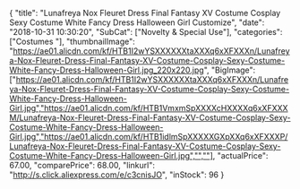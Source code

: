 {
	"title": "Lunafreya Nox Fleuret Dress Final Fantasy XV Costume Cosplay Sexy Costume White Fancy Dress Halloween Girl Customize",
	"date": "2018-10-31 10:30:20",
	"SubCat": ["Novelty & Special Use"],
	"categories": ["Costumes "],
	"thumbnailImage": "https://ae01.alicdn.com/kf/HTB1I2wYSXXXXXXtaXXXq6xXFXXXn/Lunafreya-Nox-Fleuret-Dress-Final-Fantasy-XV-Costume-Cosplay-Sexy-Costume-White-Fancy-Dress-Halloween-Girl.jpg_220x220.jpg",
	"BigImage": ["https://ae01.alicdn.com/kf/HTB1I2wYSXXXXXXtaXXXq6xXFXXXn/Lunafreya-Nox-Fleuret-Dress-Final-Fantasy-XV-Costume-Cosplay-Sexy-Costume-White-Fancy-Dress-Halloween-Girl.jpg","https://ae01.alicdn.com/kf/HTB1VmxmSpXXXXcHXXXXq6xXFXXXM/Lunafreya-Nox-Fleuret-Dress-Final-Fantasy-XV-Costume-Cosplay-Sexy-Costume-White-Fancy-Dress-Halloween-Girl.jpg","https://ae01.alicdn.com/kf/HTB1idlmSpXXXXXGXpXXq6xXFXXXP/Lunafreya-Nox-Fleuret-Dress-Final-Fantasy-XV-Costume-Cosplay-Sexy-Costume-White-Fancy-Dress-Halloween-Girl.jpg","",""],
	"actualPrice": 67.00,
	"comparePrice": 68.00,
	"linkurl": "http://s.click.aliexpress.com/e/c3cnisJO",
	"inStock": 96
}
